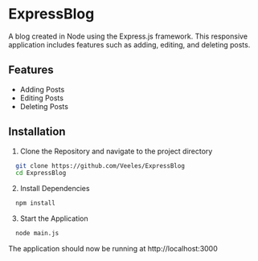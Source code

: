 
# ExpressBlog

A blog created in Node using the Express.js framework. This responsive application includes features such as adding, editing, and deleting posts.


## Features

- Adding Posts
- Editing Posts
- Deleting Posts


## Installation

1. Clone the Repository and navigate to the project directory

```bash
  git clone https://github.com/Veeles/ExpressBlog
  cd ExpressBlog  
```
2. Install Dependencies
```bash
  npm install
```
3. Start the Application
```bash
  node main.js
```
The application should now be running at http://localhost:3000
